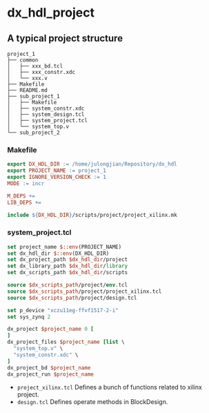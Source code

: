# dx_hdl_project

## A typical project structure

```
project_1
├── common
│   ├── xxx_bd.tcl
│   ├── xxx_constr.xdc
│   └── xxx.v
├── Makefile
├── README.md
├── sub_project_1
│   ├── Makefile
│   ├── system_constr.xdc
│   ├── system_design.tcl
│   ├── system_project.tcl
│   └── system_top.v
└── sub_project_2
```

### Makefile

```makefile
export DX_HDL_DIR := /home/julongjian/Repository/dx_hdl
export PROJECT_NAME := project_1
export IGNORE_VERSION_CHECK := 1
MODE := incr

M_DEPS +=
LIB_DEPS +=

include ${DX_HDL_DIR}/scripts/project/project_xilinx.mk
```

### system_project.tcl

```tcl
set project_name $::env(PROJECT_NAME)
set dx_hdl_dir $::env(DX_HDL_DIR)
set dx_project_path $dx_hdl_dir/project
set dx_library_path $dx_hdl_dir/library
set dx_scripts_path $dx_hdl_dir/scripts

source $dx_scripts_path/project/env.tcl
source $dx_scripts_path/project/project_xilinx.tcl
source $dx_scripts_path/project/design.tcl

set p_device "xczu11eg-ffvf1517-2-i"
set sys_zynq 2

dx_project $project_name 0 [
]
dx_project_files $project_name [list \
  "system_top.v" \
  "system_constr.xdc" \
]
dx_project_bd $project_name
dx_project_run $project_name
```

- `project_xilinx.tcl` Defines a bunch of functions related to xilinx project.
- `design.tcl` Defines operate methods in BlockDesign.
